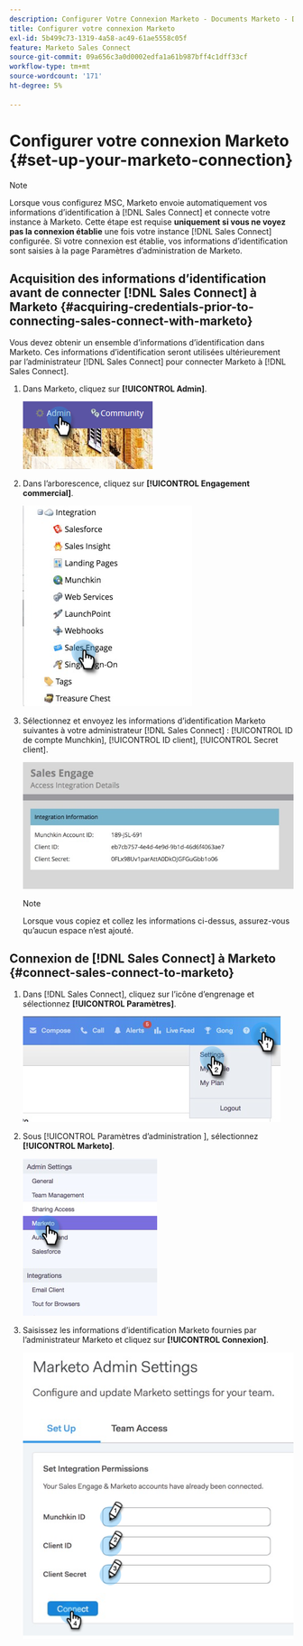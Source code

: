 ```yaml
---
description: Configurer Votre Connexion Marketo - Documents Marketo - Documentation Du Produit
title: Configurer votre connexion Marketo
exl-id: 5b499c73-1319-4a58-ac49-61ae5558c05f
feature: Marketo Sales Connect
source-git-commit: 09a656c3a0d0002edfa1a61b987bff4c1dff33cf
workflow-type: tm+mt
source-wordcount: '171'
ht-degree: 5%

---
```


# Configurer votre connexion Marketo {#set-up-your-marketo-connection}

>[!NOTE]
>
>Lorsque vous configurez MSC, Marketo envoie automatiquement vos informations d’identification à [!DNL Sales Connect] et connecte votre instance à Marketo. Cette étape est requise **uniquement si vous ne voyez pas la connexion établie** une fois votre instance [!DNL Sales Connect] configurée. Si votre connexion est établie, vos informations d’identification sont saisies à la page Paramètres d’administration de Marketo.

## Acquisition des informations d’identification avant de connecter [!DNL Sales Connect] à Marketo {#acquiring-credentials-prior-to-connecting-sales-connect-with-marketo}

Vous devez obtenir un ensemble d’informations d’identification dans Marketo. Ces informations d’identification seront utilisées ultérieurement par l’administrateur [!DNL Sales Connect] pour connecter Marketo à [!DNL Sales Connect].

1. Dans Marketo, cliquez sur **[!UICONTROL Admin]**.

   ![](assets/manually-set-up-your-marketo-connection-1.png)

1. Dans l’arborescence, cliquez sur **[!UICONTROL Engagement commercial]**.

   ![](assets/manually-set-up-your-marketo-connection-2.png)

1. Sélectionnez et envoyez les informations d’identification Marketo suivantes à votre administrateur [!DNL Sales Connect] : [!UICONTROL ID de compte Munchkin], [!UICONTROL ID client], [!UICONTROL Secret client].

   ![](assets/manually-set-up-your-marketo-connection-3.jpg)

   >[!NOTE]
   >
   >Lorsque vous copiez et collez les informations ci-dessus, assurez-vous qu’aucun espace n’est ajouté.

## Connexion de [!DNL Sales Connect] à Marketo {#connect-sales-connect-to-marketo}

1. Dans [!DNL Sales Connect], cliquez sur l’icône d’engrenage et sélectionnez **[!UICONTROL Paramètres]**.

   ![](assets/manually-set-up-your-marketo-connection-4.png)

1. Sous [!UICONTROL  Paramètres d’administration ], sélectionnez **[!UICONTROL Marketo]**.

   ![](assets/manually-set-up-your-marketo-connection-5.png)

1. Saisissez les informations d’identification Marketo fournies par l’administrateur Marketo et cliquez sur **[!UICONTROL Connexion]**.

   ![](assets/manually-set-up-your-marketo-connection-6.png)
